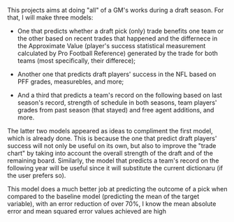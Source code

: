 This projects aims at doing "all" of a GM's works during a draft season. For that, I will make three models:

- One that predicts whether a draft pick (only) trade benefits one team or the other based on recent trades that happened and the differnece in the Approximate Value (player's success statistical measurement calculated by Pro Football Reference) generated by the trade for both teams (most specifically, their differece);

- Another one that predicts draft players' success in the NFL based on PFF grades, measurebles, and more;

- And a third that predicts a team's record on the following based on last season's record, strength of schedule in both seasons, team players' grades from past season (that stayed) and free agent additions, and more.

The latter two models appeared as ideas to compliment the first model, which is already done. This is because the one that predict draft players' success will not only be useful on its own, but also to improve the "trade chart" by taking into account the overall strength of the draft and of the remaining board. Similarly, the model that predicts a team's record on the following year will be useful since it will substitute the current dictionaru (if the user prefers so).

This model does a much better job at predicting the outcome of a pick when compared to the baseline model (predicting the mean of the target variable), with an error reduction of over 70%, I know the mean absolute error and mean squared error values achieved are high
